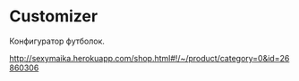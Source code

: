 Customizer
==========

Конфигуратор футболок.

http://sexymaika.herokuapp.com/shop.html#!/~/product/category=0&id=26860306
